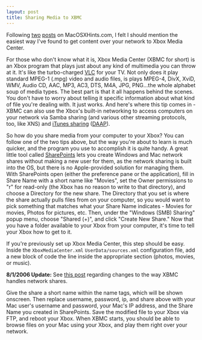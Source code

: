 ```yaml
---
layout: post
title: Sharing Media to XBMC
---
```

Following [two](http://www.macosxhints.com/article.php?story=20040610173559266) [posts](http://www.macosxhints.com/article.php?story=20050324163047299) on MacOSXHints.com, I felt I should mention the easiest way I've found to get content over your network to Xbox Media Center.

For those who don't know what it is, Xbox Media Center (XBMC for short) is an Xbox program that plays just about any kind of multimedia you can throw at it.  It's like the turbo-charged [VLC](http://www.macupdate.com/info.php/id/5758) for your TV.  Not only does it play standard MPEG-1 (.mpg) video and audio files, is plays MPEG-4, DivX, XviD, WMV, Audio CD, AAC, MP3, AC3, DTS, M4A, JPG, PNG...the whole alphabet soup of media types.  The best part is that it all happens behind the scenes.  You don't have to worry about telling it specific information about what kind of file you're dealing with.  It just works.  And here's where this tip comes in - XBMC can also use the Xbox's built-in networking to access computers on your network via Samba sharing (and various other streaming protocols, too, like XNS) and [iTunes sharing](http://www.apple.com/itunes/share.html) ([DAAP](http://daap.sourceforge.net/)).

So how do you share media from your computer to your Xbox?  You can follow one of the two tips above, but the way you're about to learn is much quicker, and the program you use to accomplish it is quite handy.  A great little tool called [SharePoints](http://www.macupdate.com/info.php/id/8658) lets you create Windows and Mac network shares without making a new user for them, as the network sharing is built into the OS, but there is no Apple-provided solution for managing them.  With SharePoints open (either the preference pane or the application), fill in Share Name with a short name like "Movies", set the Owner permissions to "r" for read-only (the Xbox has no reason to write to that directory), and choose a Directory for the new share.  The Directory that you set is where the share actually pulls files from on your computer, so you would want to pick something that matches what your Share Name indicates - Movies for movies, Photos for pictures, etc.  Then, under the "Windows (SMB) Sharing" popup menu, choose "Shared (+)", and click "Create New Share."  Now that you have a folder available to your Xbox from your computer, it's time to tell your Xbox how to get to it.

If you're previously set up Xbox Media Center, this step should be easy.  Inside the `XboxMediaCenter.xml` `UserData/sources.xml` configuration file, add a new block of code the line inside the appropriate section (photos, movies, or music).

**8/1/2006 Update:** See [this post](/2006/07/29/xbmc-changes/) regarding changes to the way XBMC handles network shares.

Give the share a short name within the name tags, which will be shown onscreen.  Then replace username, password, ip, and share above with your Mac user's username and password, your Mac's IP address, and the Share Name you created in SharePoints.  Save the modified file to your Xbox via FTP, and reboot your Xbox.  When XBMC starts, you should be able to browse files on your Mac using your Xbox, and play them right over your network.
